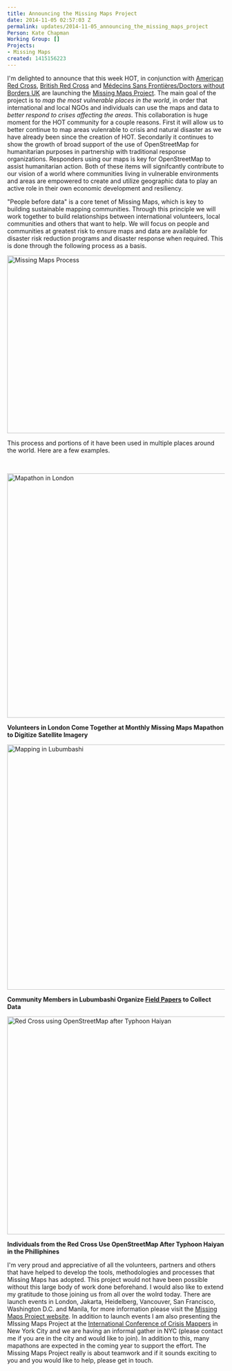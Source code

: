 ```yaml
---
title: Announcing the Missing Maps Project
date: 2014-11-05 02:57:03 Z
permalink: updates/2014-11-05_announcing_the_missing_maps_project
Person: Kate Chapman
Working Group: []
Projects:
- Missing Maps
created: 1415156223
---
```


<p>I'm delighted to announce that this week HOT, in conjunction with&nbsp;<a href="http://www.redcross.org/">American Red Cross</a>, <a href="http://www.redcross.org.uk/">British Red Cross</a> and <a href="http://www.msf.org.uk/">Médecins Sans Frontières/Doctors without Borders UK</a> are launching the <a href="http://www.missingmaps.org/">Missing Maps Project</a>. The main goal of the project is to <em>map the most vulnerable places in the world</em>, in order that international and local NGOs and individuals can use the maps and data to <em>better respond to crises affecting the areas</em>. This collaboration is huge moment for the HOT community for a couple reasons. First it will allow us to better continue to map areas vulenrable to crisis and natural disaster as we have already been since the creation of HOT. Secondarily it continues to show the growth of broad support of the use of OpenStreetMap for humanitarian purposes in partnership with traditional response organizations. Responders using our maps is key for OpenStreetMap to assist humanitarian action. Both of these items will signifcantly contribute to our vision of a world where communities living in vulnerable environments and areas are empowered to create and utilize geographic data to play an active role in their own economic development and resiliency.</p><p>"People before data" is a core tenet of Missing Maps, which is key to building sustainable mapping communities. Through this principle we will work together to build relationships between international volunteers, local communities and others that want to help. We will focus on people and communities at greatest risk to ensure maps and data are available for disaster risk reduction programs and disaster response when required. This is done through the following process as a basis.&nbsp;</p><p><img class="image-large" src="/sites/default/files/styles/large/public/process.png?itok=jlAYWov0" alt="Missing Maps Process" height="412" width="747"></p><p>This process and portions of it have been used in multiple places around the world. Here are a few examples.</p><p>&nbsp;</p><p><img class="image-large" src="/sites/default/files/styles/large/public/step1.png?itok=faTUjpmd" alt="Mapathon in London" height="566" width="755"></p><p><strong>Volunteers in London Come Together at Monthly Missing Maps Mapathon to Digitize Satellite Imagery</strong></p><p><img class="image-large" src="/sites/default/files/styles/large/public/step2.png?itok=A13CHbCw" alt="Mapping in Lubumbashi" height="568" width="758"></p><p><strong>Community Members in Lubumbashi Organize <a href="http://fieldpapers.org/">Field Papers</a> to Collect Data</strong></p><p><img class="image-large" src="/sites/default/files/styles/large/public/step3.png?itok=7O9g1h6Y" alt="Red Cross using OpenStreetMap after Typhoon Haiyan" height="505" width="761"></p><p><strong>Individuals from the Red Cross Use OpenStreetMap After Typhoon Haiyan in the Philliphines</strong></p><p>I'm very proud and appreciative of all the volunteers, partners and others that have helped to develop the tools, methodologies and processes that Missing Maps has adopted. This project would not have been possible without this large body of work done beforehand. I would also like to extend my gratitude to those joining us from all over the wolrd today. There are launch events in London, Jakarta, Heidelberg, Vancouver, San Francisco, Washington D.C. and Manila, for more information please visit the <a href="http://www.missingmaps.org/">Missing Maps Project website</a>. In addition to launch events I am also presenting the MIssing Maps Project at the <a href="http://crisismappers.net/">International Conference of Crisis Mappers</a> in New York City and we are having an informal gather in NYC (please contact me if you are in the city and would like to join). In addition to this, many mapathons are expected in the coming year to support the effort. The Missing Maps Project really is about teamwork and if it sounds exciting to you and you would like to help, please get in touch.&nbsp;</p><p>&nbsp;</p>
